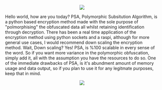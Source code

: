 <p align="center">
  <img src="https://github.com/SyntaxError2435/imageSources/blob/main/PSA%20Header.png">
</p>

<p>
  
  Hello world, how are you today? PSA, Polymorphic Subsitution Algorithm, is a python based encryption method made with the sole purpose of "polmorphising"
  the obfuscated data all whilst retaining identification through decryption. There has been a real time application of the encryption method using python
  sockets and a raspi, although for more general use cases, I would recommend down scaling the encryption method. Wait, Down scaling? Yes! PSA, is %100
  scalable in every sense of the word. So if you want more variance in the polymorphic obfuscation, simply add it, all with the assumption you have the
  resources to do so. One of the immediate drawbacks of PSA, is it's abundment amount of memory usage and data output, so if you plan to use it for any
  legitmate purposes, keep that in mind. 

</p>

<p align="center">
  <img src="https://github.com/SyntaxError2435/imageSources/blob/main/PSA.png">
</p>
